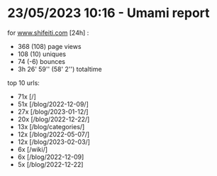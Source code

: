 # 23/05/2023 10:16 - Umami report
for www.shifeiti.com [24h] :

 - 368 (108) page views
 - 108 (10) uniques
 - 74 (-6) bounces
 - 3h 26' 59'' (58' 2'') totaltime


top 10 urls:
 - 71x [/]
 - 51x [/blog/2022-12-09/]
 - 27x [/blog/2023-01-12/]
 - 20x [/blog/2022-12-22/]
 - 13x [/blog/categories/]
 - 12x [/blog/2022-05-07/]
 - 12x [/blog/2023-02-03/]
 - 6x [/wiki/]
 - 6x [/blog/2022-12-09]
 - 5x [/blog/2022-12-22]


